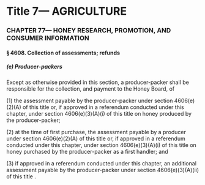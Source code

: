 
# Title 7— AGRICULTURE
### CHAPTER 77— HONEY RESEARCH, PROMOTION, AND CONSUMER INFORMATION
#### § 4608. Collection of assessments; refunds
##### (e) Producer-packers

Except as otherwise provided in this section, a producer-packer shall be responsible for the collection, and payment to the Honey Board, of

(1) the assessment payable by the producer-packer under section 4606(e)(2)(A) of this title or, if approved in a referendum conducted under this chapter, under section 4606(e)(3)(A)(i) of this title on honey produced by the producer-packer;

(2) at the time of first purchase, the assessment payable by a producer under section 4606(e)(2)(A) of this title or, if approved in a referendum conducted under this chapter, under section 4606(e)(3)(A)(i) of this title on honey purchased by the producer-packer as a first handler; and

(3) if approved in a referendum conducted under this chapter, an additional assessment payable by the producer-packer under section 4606(e)(3)(A)(ii) of this title .
